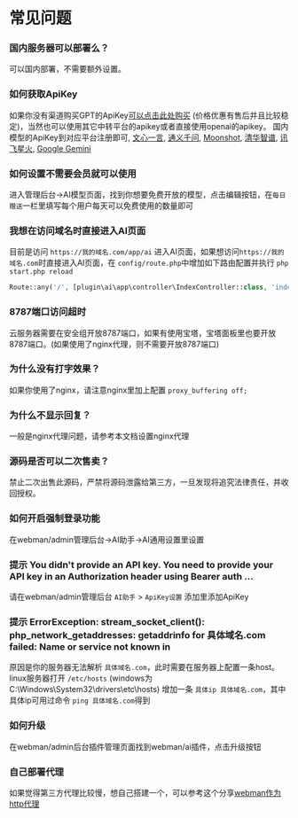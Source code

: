 # 常见问题

### 国内服务器可以部署么？
可以国内部署，不需要额外设置。

### 如何获取ApiKey
如果你没有渠道购买GPT的ApiKey[可以点击此处购买](https://api.v3.cm/register?aff=oLWl) (价格优惠有售后并且比较稳定)，当然也可以使用其它中转平台的apikey或者直接使用openai的apikey。
国内模型的ApiKey到对应平台注册即可,
[文心一言](https://qianfan.cloud.baidu.com/), [通义千问](https://dashscope.console.aliyun.com/), [Moonshot](https://platform.moonshot.cn/), [清华智谱](https://open.bigmodel.cn/), [讯飞星火](https://xinghuo.xfyun.cn/sparkapi), [Google Gemini](https://aistudio.google.com/app/apikey)

### 如何设置不需要会员就可以使用
进入管理后台->AI模型页面，找到你想要免费开放的模型，点击编辑按钮，在`每日赠送`一栏里填写每个用户每天可以免费使用的数量即可

### 我想在访问域名时直接进入AI页面
目前是访问 `https://我的域名.com/app/ai` 进入AI页面，如果想访问`https://我的域名.com`时直接进入AI页面，在 `config/route.php`中增加如下路由配置并执行 `php start.php reload`
```php
Route::any('/', [plugin\ai\app\controller\IndexController::class, 'index']);
```
### 8787端口访问超时
云服务器需要在安全组开放8787端口，如果有使用宝塔，宝塔面板里也要开放8787端口。(如果使用了nginx代理，则不需要开放8787端口)

### 为什么没有打字效果？
如果你使用了nginx，请注意nginx里加上配置 `proxy_buffering off;`

### 为什么不显示回复？
一般是nginx代理问题，请参考本文档设置nginx代理

### 源码是否可以二次售卖？
禁止二次出售此源码，严禁将源码泄露给第三方，一旦发现将追究法律责任，并收回授权。

### 如何开启强制登录功能
在webman/admin管理后台->AI助手->AI通用设置里设置

### 提示 You didn't provide an API key. You need to provide your API key in an Authorization header using Bearer auth ...
请在webman/admin管理后台 `AI助手` > `ApiKey设置` 添加里添加ApiKey

### 提示 ErrorException: stream_socket_client(): php_network_getaddresses: getaddrinfo for 具体域名.com failed: Name or service not known in
原因是你的服务器无法解析 `具体域名.com`，此时需要在服务器上配置一条host。
linux服务器打开 `/etc/hosts` (windows为C:\Windows\System32\drivers\etc\hosts) 增加一条
`具体ip 具体域名.com`，其中具体ip可用过命令 `ping 具体域名.com`得到

### 如何升级
在webman/admin后台插件管理页面找到webman/ai插件，点击升级按钮

### 自己部署代理
如果觉得第三方代理比较慢，想自己搭建一个，可以参考这个分享[webman作为http代理](https://www.workerman.net/a/1567)
